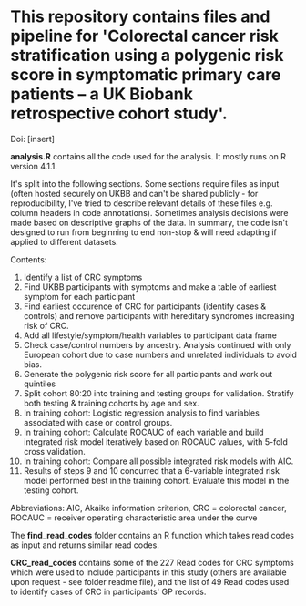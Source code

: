 # This repository contains files and pipeline for 'Colorectal cancer risk stratification using a polygenic risk score in symptomatic primary care patients – a UK Biobank retrospective cohort study'.
Doi: [insert]

**analysis.R** contains all the code used for the analysis. It mostly runs on R version 4.1.1.

It's split into the following sections. Some sections require files as input (often hosted securely on UKBB and can't be shared publicly - for reproducibility, I've tried to describe relevant details of these files e.g. column headers in code annotations). Sometimes analysis decisions were made based on descriptive graphs of the data. In summary, the code isn't designed to run from beginning to end non-stop & will need adapting if applied to different datasets.

Contents:
  1. Identify a list of CRC symptoms
  2. Find UKBB participants with symptoms and make a table of earliest symptom for each participant
  3. Find earliest occurence of CRC for participants (identify cases & controls) and remove participants with hereditary syndromes increasing risk of CRC.
  4. Add all lifestyle/symptom/health variables to participant data frame
  5. Check case/control numbers by ancestry. Analysis continued with only European cohort due to case numbers and unrelated individuals to avoid bias.
  6. Generate the polygenic risk score for all participants and work out quintiles
  7. Split cohort 80:20 into training and testing groups for validation. Stratify both testing & training cohorts by age and sex.
  8. In training cohort: Logistic regression analysis to find variables associated with case or control groups.
  9. In training cohort: Calculate ROCAUC of each variable and build integrated risk model iteratively based on ROCAUC values, with 5-fold cross validation.
  10. In training cohort: Compare all possible integrated risk models with AIC.
  11. Results of steps 9 and 10 concurred that a 6-variable integrated risk model performed best in the training cohort. Evaluate this model in the testing cohort.</p>

Abbreviations: AIC, Akaike information criterion, CRC = colorectal cancer, ROCAUC = receiver operating characteristic area under the curve</p>

The **find_read_codes** folder contains an R function which takes read codes as input and returns similar read codes.</p>

**CRC_read_codes** contains some of the 227 Read codes for CRC symptoms which were used to include participants in this study (others are available upon request - see folder readme file), and the list of 49 Read codes used to identify cases of CRC in participants' GP records.</p>
